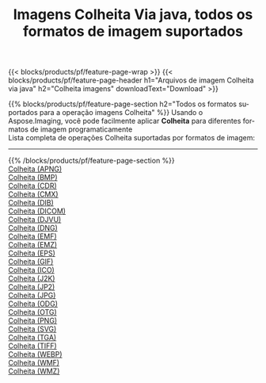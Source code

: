 ﻿---
title: Imagens Colheita Via java, todos os formatos de imagem suportados 
weight: 3920
url: /pt/java/crop 
lang: pt
langdirlevel: 2
locales: zh-hans,ja,it,ru,de,es,fr,nl,id,lt,pl,pt,vi,tr,ko,zh-hant,ar,hi,th,sv,cs,uk,he
description: Usando Aspose.Imaging, você pode facilmente imagens Colheita Via java
---

{{< blocks/products/pf/feature-page-wrap >}}
{{< blocks/products/pf/feature-page-header h1="Arquivos de imagem Colheita via java" h2="Colheita imagens" downloadText="Download" >}}


{{% blocks/products/pf/feature-page-section  h2="Todos os formatos suportados para a operação imagens Colheita" %}}
Usando o Aspose.Imaging, você pode facilmente aplicar **Colheita** para diferentes formatos de imagem programaticamente
<br/>
Lista completa de operações Colheita suportadas por formatos de imagem:
<hr/>
{{% /blocks/products/pf/feature-page-section %}}
<div class="container-fluid productfamilypage bg-gray">
    <div class="convertypes bg-gray agp-content section">
        <div class="container">
		<div class="row other-converters">
		    <div class='col-md-2 other-converter remove-lp remove-rp'><a href="/imaging/pt/java/crop/apng" >Colheita (APNG)</a></div><div class='col-md-2 other-converter remove-lp remove-rp'><a href="/imaging/pt/java/crop/bmp" >Colheita (BMP)</a></div><div class='col-md-2 other-converter remove-lp remove-rp'><a href="/imaging/pt/java/crop/cdr" >Colheita (CDR)</a></div><div class='col-md-2 other-converter remove-lp remove-rp'><a href="/imaging/pt/java/crop/cmx" >Colheita (CMX)</a></div><div class='col-md-2 other-converter remove-lp remove-rp'><a href="/imaging/pt/java/crop/dib" >Colheita (DIB)</a></div><div class='col-md-2 other-converter remove-lp remove-rp'><a href="/imaging/pt/java/crop/dicom" >Colheita (DICOM)</a></div><div class='col-md-2 other-converter remove-lp remove-rp'><a href="/imaging/pt/java/crop/djvu" >Colheita (DJVU)</a></div><div class='col-md-2 other-converter remove-lp remove-rp'><a href="/imaging/pt/java/crop/dng" >Colheita (DNG)</a></div><div class='col-md-2 other-converter remove-lp remove-rp'><a href="/imaging/pt/java/crop/emf" >Colheita (EMF)</a></div><div class='col-md-2 other-converter remove-lp remove-rp'><a href="/imaging/pt/java/crop/emz" >Colheita (EMZ)</a></div><div class='col-md-2 other-converter remove-lp remove-rp'><a href="/imaging/pt/java/crop/eps" >Colheita (EPS)</a></div><div class='col-md-2 other-converter remove-lp remove-rp'><a href="/imaging/pt/java/crop/gif" >Colheita (GIF)</a></div><div class='col-md-2 other-converter remove-lp remove-rp'><a href="/imaging/pt/java/crop/ico" >Colheita (ICO)</a></div><div class='col-md-2 other-converter remove-lp remove-rp'><a href="/imaging/pt/java/crop/j2k" >Colheita (J2K)</a></div><div class='col-md-2 other-converter remove-lp remove-rp'><a href="/imaging/pt/java/crop/jp2" >Colheita (JP2)</a></div><div class='col-md-2 other-converter remove-lp remove-rp'><a href="/imaging/pt/java/crop/jpg" >Colheita (JPG)</a></div><div class='col-md-2 other-converter remove-lp remove-rp'><a href="/imaging/pt/java/crop/odg" >Colheita (ODG)</a></div><div class='col-md-2 other-converter remove-lp remove-rp'><a href="/imaging/pt/java/crop/otg" >Colheita (OTG)</a></div><div class='col-md-2 other-converter remove-lp remove-rp'><a href="/imaging/pt/java/crop/png" >Colheita (PNG)</a></div><div class='col-md-2 other-converter remove-lp remove-rp'><a href="/imaging/pt/java/crop/svg" >Colheita (SVG)</a></div><div class='col-md-2 other-converter remove-lp remove-rp'><a href="/imaging/pt/java/crop/tga" >Colheita (TGA)</a></div><div class='col-md-2 other-converter remove-lp remove-rp'><a href="/imaging/pt/java/crop/tiff" >Colheita (TIFF)</a></div><div class='col-md-2 other-converter remove-lp remove-rp'><a href="/imaging/pt/java/crop/webp" >Colheita (WEBP)</a></div><div class='col-md-2 other-converter remove-lp remove-rp'><a href="/imaging/pt/java/crop/wmf" >Colheita (WMF)</a></div><div class='col-md-2 other-converter remove-lp remove-rp'><a href="/imaging/pt/java/crop/wmz" >Colheita (WMZ)</a></div>
                </div>
        </div>
    </div>
</div>
<br/>
